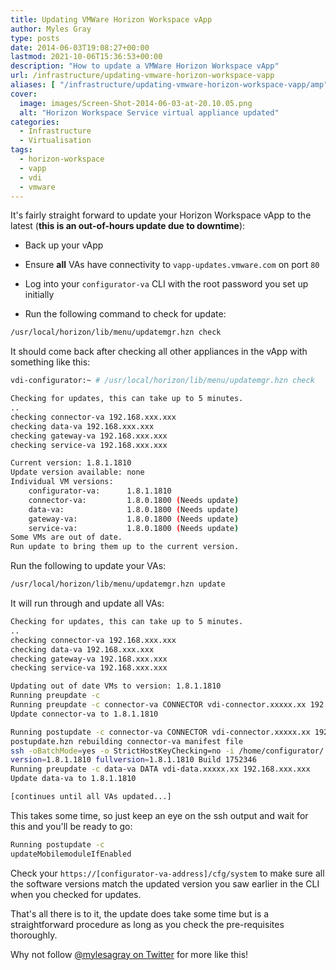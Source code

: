 ```yaml
---
title: Updating VMWare Horizon Workspace vApp
author: Myles Gray
type: posts
date: 2014-06-03T19:08:27+00:00
lastmod: 2021-10-06T15:36:53+00:00
description: "How to update a VMWare Horizon Workspace vApp"
url: /infrastructure/updating-vmware-horizon-workspace-vapp
aliases: [ "/infrastructure/updating-vmware-horizon-workspace-vapp/amp" ]
cover:
  image: images/Screen-Shot-2014-06-03-at-20.10.05.png
  alt: "Horizon Workspace Service virtual appliance updated"
categories:
  - Infrastructure
  - Virtualisation
tags:
  - horizon-workspace
  - vapp
  - vdi
  - vmware
---
```


It's fairly straight forward to update your Horizon Workspace vApp to the latest (**this is an out-of-hours update due to downtime**):

* Back up your vApp

* Ensure **all** VAs have connectivity to `vapp-updates.vmware.com` on port `80`

* Log into your `configurator-va` CLI with the root password you set up initially

* Run the following command to check for update:

```sh
/usr/local/horizon/lib/menu/updatemgr.hzn check
```

It should come back after checking all other appliances in the vApp with something like this:

```sh
vdi-configurator:~ # /usr/local/horizon/lib/menu/updatemgr.hzn check

Checking for updates, this can take up to 5 minutes.
..
checking connector-va 192.168.xxx.xxx
checking data-va 192.168.xxx.xxx
checking gateway-va 192.168.xxx.xxx
checking service-va 192.168.xxx.xxx

Current version: 1.8.1.1810
Update version available: none
Individual VM versions:
    configurator-va:      1.8.1.1810  
    connector-va:         1.8.0.1800 (Needs update)
    data-va:              1.8.0.1800 (Needs update)
    gateway-va:           1.8.0.1800 (Needs update)
    service-va:           1.8.0.1800 (Needs update)
Some VMs are out of date.
Run update to bring them up to the current version.
```

Run the following to update your VAs:

```sh
/usr/local/horizon/lib/menu/updatemgr.hzn update
```

It will run through and update all VAs:

```sh
Checking for updates, this can take up to 5 minutes.
..
checking connector-va 192.168.xxx.xxx
checking data-va 192.168.xxx.xxx
checking gateway-va 192.168.xxx.xxx
checking service-va 192.168.xxx.xxx

Updating out of date VMs to version: 1.8.1.1810
Running preupdate -c
Running preupdate -c connector-va CONNECTOR vdi-connector.xxxxx.xx 192.168.xxx.xxx
Update connector-va to 1.8.1.1810

Running postupdate -c connector-va CONNECTOR vdi-connector.xxxxx.xx 192.168.xxx.xxx
postupdate.hzn rebuilding connector-va manifest file
ssh -oBatchMode=yes -o StrictHostKeyChecking=no -i /home/configurator/.ssh/id_rsa -q configurator@192.168.xxx.xxx sudo /usr/local/horizon/scripts/updfix.hzn /home/configurator/manifest-installed.save /opt/vmware/var/lib/vami/update/data/info/manifest-installed.xml 1.8.1.1810 1752346
version=1.8.1.1810 fullversion=1.8.1.1810 Build 1752346
Running preupdate -c data-va DATA vdi-data.xxxxx.xx 192.168.xxx.xxx
Update data-va to 1.8.1.1810

[continues until all VAs updated...]
```

This takes some time, so just keep an eye on the ssh output and wait for this and you'll be ready to go:

```sh
Running postupdate -c
updateMobilemoduleIfEnabled
```

Check your `https://[configurator-va-address]/cfg/system` to make sure all the software versions match the updated version you saw earlier in the CLI when you checked for updates.</p>

That's all there is to it, the update does take some time but is a straightforward procedure as long as you check the pre-requisites thoroughly.

Why not follow [@mylesagray on Twitter][1] for more like this!

 [1]: https://twitter.com/mylesagray
